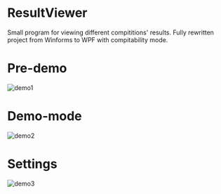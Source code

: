 # ResultViewer
Small program for viewing different compititions' results. Fully rewritten project from Winforms to WPF with compitability mode.

# Pre-demo

![demo1](https://github.com/Flexlug/ResultViewer/raw/master/demo1.gif)

# Demo-mode

![demo2](https://github.com/Flexlug/ResultViewer/raw/master/demo2.gif)

# Settings

![demo3](https://github.com/Flexlug/ResultViewer/raw/master/demo3.gif)
